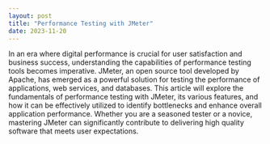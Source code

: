 ```yaml
---
layout: post
title: "Performance Testing with JMeter"
date: 2023-11-20
---
```


In an era where digital performance is crucial for user satisfaction and business success, understanding the capabilities of performance testing tools becomes imperative. JMeter, an open source tool developed by Apache, has emerged as a powerful solution for testing the performance of applications, web services, and databases. This article will explore the fundamentals of performance testing with JMeter, its various features, and how it can be effectively utilized to identify bottlenecks and enhance overall application performance. Whether you are a seasoned tester or a novice, mastering JMeter can significantly contribute to delivering high quality software that meets user expectations.
